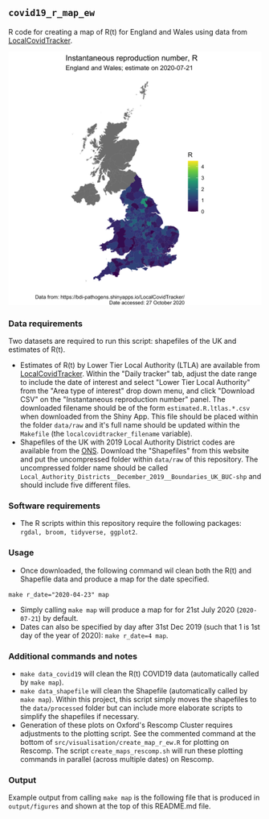 `covid19_r_map_ew`
-----------------

R code for creating a map of R(t) for England and Wales using data from [LocalCovidTracker](https://bdi-pathogens.shinyapps.io/LocalCovidTracker/).  

![./output/figures/map_r_ew_d203_2020-07-21.png](./output/figures/map_r_ew_d203_2020-07-21.png)

### Data requirements

Two datasets are required to run this script: shapefiles of the UK and estimates of R(t).  

* Estimates of R(t) by Lower Tier Local Authority (LTLA) are available from [LocalCovidTracker](https://bdi-pathogens.shinyapps.io/LocalCovidTracker/).  Within the "Daily tracker" tab, adjust the date range to include the date of interest and select "Lower Tier Local Authority" from the "Area type of interest" drop down menu, and click "Download CSV" on the "Instantaneous reproduction number" panel.  The downloaded filename should be of the form `estimated.R.ltlas.*.csv` when downloaded from the Shiny App.  This file should be placed within the folder `data/raw` and it's full name should be updated within the `Makefile` (the `localcovidtracker_filename` variable).  
* Shapefiles of the UK with 2019 Local Authority District codes are available from the [ONS](https://geoportal.statistics.gov.uk/datasets/3a4fa2ce68f642e399b4de07643eeed3_0).  Download the "Shapefiles" from this website and put the uncompressed folder within `data/raw` of this repository.  The uncompressed folder name should be called `Local_Authority_Districts__December_2019__Boundaries_UK_BUC-shp` and should include five different files.  


### Software requirements

* The R scripts within this repository require the following packages: `rgdal, broom, tidyverse, ggplot2`.  


### Usage


* Once downloaded, the following command wil clean both the R(t) and Shapefile data and produce a map for the date specified.  
```
make r_date="2020-04-23" map
```

* Simply calling `make map` will produce a map for for 21st July 2020 (`2020-07-21`) by default.  
* Dates can also be specified by day after 31st Dec 2019 (such that 1 is 1st day of the year of 2020): `make r_date=4 map`.  


### Additional commands and notes

* `make data_covid19` will clean the R(t) COVID19 data (automatically called by `make map`).  
* `make data_shapefile` will clean the Shapefile (automatically called by `make map`).  Within this project, this script simply moves the shapefiles to the `data/processed` folder but can include more elaborate scripts to simplify the shapefiles if necessary.  
* Generation of these plots on Oxford's Rescomp Cluster requires adjustments to the plotting script.  See the commented command at the bottom of `src/visualisation/create_map_r_ew.R` for plotting on Rescomp.  The script `create_maps_rescomp.sh` will run these plotting commands in parallel (across multiple dates) on Rescomp.  

### Output

Example output from calling `make map` is the following file that is produced in `output/figures` and shown at the top of this README.md file.  
